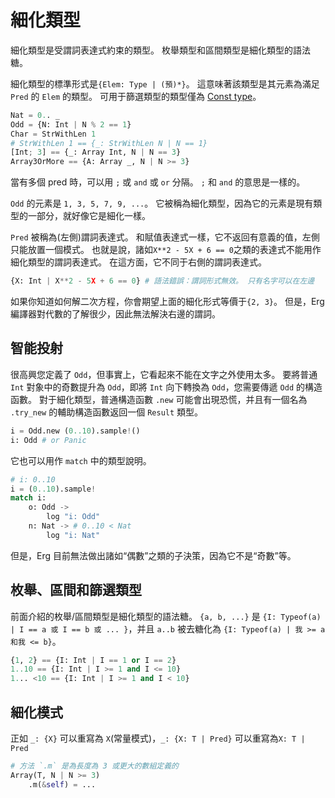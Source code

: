 # 細化類型

細化類型是受謂詞表達式約束的類型。 枚舉類型和區間類型是細化類型的語法糖。

細化類型的標準形式是`{Elem: Type | (預)*}`。 這意味著該類型是其元素為滿足 `Pred` 的 `Elem` 的類型。
可用于篩選類型的類型僅為 [Const type](./advanced/const.md)。

```python
Nat = 0.. _
Odd = {N: Int | N % 2 == 1}
Char = StrWithLen 1
# StrWithLen 1 == {_: StrWithLen N | N == 1}
[Int; 3] == {_: Array Int, N | N == 3}
Array3OrMore == {A: Array _, N | N >= 3}
```

當有多個 pred 時，可以用 `;` 或 `and` 或 `or` 分隔。 `;` 和 `and` 的意思是一樣的。

`Odd` 的元素是 `1, 3, 5, 7, 9, ...`。
它被稱為細化類型，因為它的元素是現有類型的一部分，就好像它是細化一樣。

`Pred` 被稱為(左側)謂詞表達式。 和賦值表達式一樣，它不返回有意義的值，左側只能放置一個模式。
也就是說，諸如`X**2 - 5X + 6 == 0`之類的表達式不能用作細化類型的謂詞表達式。 在這方面，它不同于右側的謂詞表達式。

```python
{X: Int | X**2 - 5X + 6 == 0} # 語法錯誤：謂詞形式無效。 只有名字可以在左邊
```

如果你知道如何解二次方程，你會期望上面的細化形式等價于`{2, 3}`。
但是，Erg 編譯器對代數的了解很少，因此無法解決右邊的謂詞。

## 智能投射

很高興您定義了 `Odd`，但事實上，它看起來不能在文字之外使用太多。 要將普通 `Int` 對象中的奇數提升為 `Odd`，即將 `Int` 向下轉換為 `Odd`，您需要傳遞 `Odd` 的構造函數。
對于細化類型，普通構造函數 `.new` 可能會出現恐慌，并且有一個名為 `.try_new` 的輔助構造函數返回一個 `Result` 類型。

```python
i = Odd.new (0..10).sample!()
i: Odd # or Panic
```

它也可以用作 `match` 中的類型說明。

```python
# i: 0..10
i = (0..10).sample!
match i:
    o: Odd ->
        log "i: Odd"
    n: Nat -> # 0..10 < Nat
        log "i: Nat"
```

但是，Erg 目前無法做出諸如“偶數”之類的子決策，因為它不是“奇數”等。

## 枚舉、區間和篩選類型

前面介紹的枚舉/區間類型是細化類型的語法糖。
`{a, b, ...}` 是 `{I: Typeof(a) | I == a 或 I == b 或 ... }`，并且 `a..b` 被去糖化為 `{I: Typeof(a) | 我 >= a 和我 <= b}`。

```python
{1, 2} == {I: Int | I == 1 or I == 2}
1..10 == {I: Int | I >= 1 and I <= 10}
1... <10 == {I: Int | I >= 1 and I < 10}
```

## 細化模式

正如 `_: {X}` 可以重寫為 `X`(常量模式)，`_: {X: T | Pred}` 可以重寫為`X: T | Pred`

```python
# 方法 `.m` 是為長度為 3 或更大的數組定義的
Array(T, N | N >= 3)
    .m(&self) = ...
```
